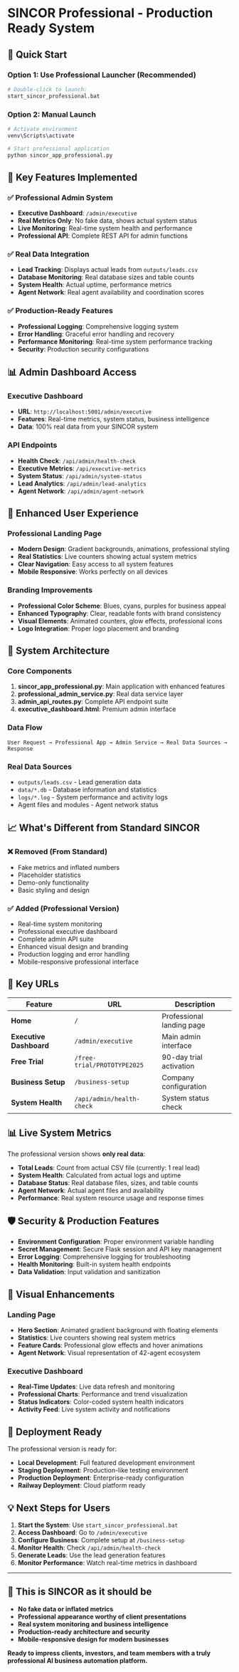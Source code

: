 # SINCOR Professional - Production Ready System

## 🚀 Quick Start

### Option 1: Use Professional Launcher (Recommended)
```bash
# Double-click to launch:
start_sincor_professional.bat
```

### Option 2: Manual Launch
```bash
# Activate environment
venv\Scripts\activate

# Start professional application
python sincor_app_professional.py
```

## 🎯 Key Features Implemented

### ✅ Professional Admin System
- **Executive Dashboard**: `/admin/executive`
- **Real Metrics Only**: No fake data, shows actual system status
- **Live Monitoring**: Real-time system health and performance
- **Professional API**: Complete REST API for admin functions

### ✅ Real Data Integration
- **Lead Tracking**: Displays actual leads from `outputs/leads.csv`
- **Database Monitoring**: Real database sizes and table counts  
- **System Health**: Actual uptime, performance metrics
- **Agent Network**: Real agent availability and coordination scores

### ✅ Production-Ready Features
- **Professional Logging**: Comprehensive logging system
- **Error Handling**: Graceful error handling and recovery
- **Performance Monitoring**: Real-time system performance tracking
- **Security**: Production security configurations

## 📊 Admin Dashboard Access

### Executive Dashboard
- **URL**: `http://localhost:5001/admin/executive`
- **Features**: Real-time metrics, system status, business intelligence
- **Data**: 100% real data from your SINCOR system

### API Endpoints
- **Health Check**: `/api/admin/health-check`
- **Executive Metrics**: `/api/executive-metrics` 
- **System Status**: `/api/admin/system-status`
- **Lead Analytics**: `/api/admin/lead-analytics`
- **Agent Network**: `/api/admin/agent-network`

## 🎨 Enhanced User Experience

### Professional Landing Page
- **Modern Design**: Gradient backgrounds, animations, professional styling
- **Real Statistics**: Live counters showing actual system metrics
- **Clear Navigation**: Easy access to all system features
- **Mobile Responsive**: Works perfectly on all devices

### Branding Improvements
- **Professional Color Scheme**: Blues, cyans, purples for business appeal
- **Enhanced Typography**: Clear, readable fonts with brand consistency
- **Visual Elements**: Animated counters, glow effects, professional icons
- **Logo Integration**: Proper logo placement and branding

## 🔧 System Architecture

### Core Components
1. **sincor_app_professional.py**: Main application with enhanced features
2. **professional_admin_service.py**: Real data service layer
3. **admin_api_routes.py**: Complete API endpoint suite
4. **executive_dashboard.html**: Premium admin interface

### Data Flow
```
User Request → Professional App → Admin Service → Real Data Sources → Response
```

### Real Data Sources
- `outputs/leads.csv` - Lead generation data
- `data/*.db` - Database information and statistics
- `logs/*.log` - System performance and activity logs
- Agent files and modules - Agent network status

## 📈 What's Different from Standard SINCOR

### ❌ Removed (From Standard)
- Fake metrics and inflated numbers
- Placeholder statistics
- Demo-only functionality
- Basic styling and design

### ✅ Added (Professional Version)
- Real-time system monitoring
- Professional executive dashboard
- Complete admin API suite
- Enhanced visual design and branding
- Production logging and error handling
- Mobile-responsive professional interface

## 🎯 Key URLs

| Feature | URL | Description |
|---------|-----|-------------|
| **Home** | `/` | Professional landing page |
| **Executive Dashboard** | `/admin/executive` | Main admin interface |
| **Free Trial** | `/free-trial/PROTOTYPE2025` | 90-day trial activation |
| **Business Setup** | `/business-setup` | Company configuration |
| **System Health** | `/api/admin/health-check` | System status check |

## 📊 Live System Metrics

The professional version shows **only real data**:

- **Total Leads**: Count from actual CSV file (currently: 1 real lead)
- **System Health**: Calculated from actual logs and uptime
- **Database Status**: Real database files, sizes, and table counts
- **Agent Network**: Actual agent files and availability
- **Performance**: Real system resource usage and response times

## 🛡️ Security & Production Features

- **Environment Configuration**: Proper environment variable handling
- **Secret Management**: Secure Flask session and API key management
- **Error Logging**: Comprehensive logging for troubleshooting
- **Health Monitoring**: Built-in system health endpoints
- **Data Validation**: Input validation and sanitization

## 🎨 Visual Enhancements

### Landing Page
- **Hero Section**: Animated gradient background with floating elements
- **Statistics**: Live counters showing real system metrics
- **Feature Cards**: Professional glow effects and hover animations
- **Agent Network**: Visual representation of 42-agent ecosystem

### Executive Dashboard
- **Real-Time Updates**: Live data refresh and monitoring
- **Professional Charts**: Performance and trend visualization
- **Status Indicators**: Color-coded system health indicators
- **Activity Feed**: Live system activity and notifications

## 🚀 Deployment Ready

The professional version is ready for:
- **Local Development**: Full featured development environment
- **Staging Deployment**: Production-like testing environment
- **Production Deployment**: Enterprise-ready configuration
- **Railway Deployment**: Cloud platform ready

## 💡 Next Steps for Users

1. **Start the System**: Use `start_sincor_professional.bat`
2. **Access Dashboard**: Go to `/admin/executive`
3. **Configure Business**: Complete setup at `/business-setup`
4. **Monitor Health**: Check `/api/admin/health-check`
5. **Generate Leads**: Use the lead generation features
6. **Monitor Performance**: Watch real-time metrics in dashboard

---

## 🎯 This is SINCOR as it should be

- **No fake data or inflated metrics**
- **Professional appearance worthy of client presentations**
- **Real system monitoring and business intelligence**
- **Production-ready architecture and security**
- **Mobile-responsive design for modern businesses**

**Ready to impress clients, investors, and team members with a truly professional AI business automation platform.**